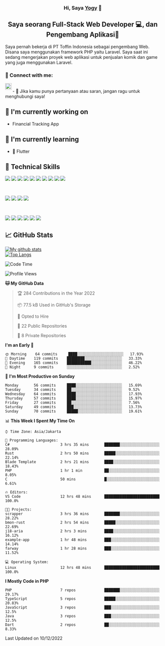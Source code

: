 <h3 align="center">
Hi, Saya <a href="#" target="_blank" rel="noreferrer">Yogy</a> 👋
</h3>

<h2 align="center">
Saya seorang Full-Stack Web Developer 💻, dan Pengembang Aplikasi📱
</h2>

Saya pernah bekerja di PT Toffin Indonesia sebagai pengembang Web. Disana saya menggunakan framework PHP yaitu Laravel. Saya saat ini sedang mengerjakan proyek web aplikasi untuk penjualan komik dan game yang juga menggunakan Laravel.

### 🤝 Connect with me:

<a href="https://www.linkedin.com/in/yogyphang/"><img align="left" src="https://raw.githubusercontent.com/yushi1007/yushi1007/main/images/linkedin.svg" alt="Nothing628 | LinkedIn" width="21px"/></a>
<!-- <a href="https://instagram.com/yushi.95"><img align="left" src="https://raw.githubusercontent.com/yushi1007/yushi1007/main/images/instagram.svg" alt="Nothing628 | Instagram" width="21px"/></a> -->
</br>
- 💬 Jika kamu punya pertanyaan atau saran, jangan ragu untuk menghubungi saya!

## 🔭 I'm currently working on

- Financial Tracking App

## 🌱 I'm currently learning

- 📱 Flutter

## 💼 Technical Skills

![](https://img.shields.io/badge/Code-Vue-informational?style=flat&logo=vue.js&color=4FC08D)
![](https://img.shields.io/badge/Code-React-informational?style=flat&logo=react&color=61DAFB)
![](https://img.shields.io/badge/Code-Redux-informational?style=flat&logo=Redux&color=764ABC)
![](https://img.shields.io/badge/Code-JavaScript-informational?style=flat&logo=JavaScript&color=F7DF1E)
![](https://img.shields.io/badge/Code-Typescript-informational?style=flat&logo=TypeScript&color=3178C6)
![](https://img.shields.io/badge/Code-HTML5-informational?style=flat&logo=HTML5&color=E34F26)
![](https://img.shields.io/badge/Code-PostgreSQL-informational?style=flat&logo=PostgreSQL&color=336791)
![](https://img.shields.io/badge/Code-SQLite-informational?style=flat&logo=SQLite&color=003B57)
![](https://img.shields.io/badge/Code-PHP-informational?style=flat&logo=php&color=777BB4)
![](https://img.shields.io/badge/Code-CSharp-informational?style=flat&logo=C%20Sharp&color=239120)

</br>

![](https://img.shields.io/badge/Style-Bootstrap-informational?style=flat&logo=Bootstrap&color=7952B3)
![](https://img.shields.io/badge/Style-CSS3-informational?style=flat&logo=CSS3&color=1572B6)
![](https://img.shields.io/badge/Style-styled--components-informational?style=flat&logo=styled-components&color=DB7093)
![](https://img.shields.io/badge/Style-Material--UI-informational?style=flat&logo=Material-UI&color=0081CB)


</br>

![](https://img.shields.io/badge/Tools-Figma-informational?style=flat&logo=Figma&color=F24E1E)
![](https://img.shields.io/badge/Tools-NPM-informational?style=flat&logo=NPM&color=CB3837)
![](https://img.shields.io/badge/Tools-Yarn-informational?style=flat&logo=Yarn&color=2C8EBB)
![](https://img.shields.io/badge/Tools-Postman-informational?style=flat&logo=Postman&color=FF6C37)
![](https://img.shields.io/badge/Tools-Git-informational?style=flat&logo=Git&color=F05032)
![](https://img.shields.io/badge/Tools-GitHub-informational?style=flat&logo=GitHub&color=181717)

## 📈 GitHub Stats 

[![My github stats](https://github-readme-stats.vercel.app/api?username=nothing628)](https://github.com/nothing628)
</br>
[![Top Langs](https://github-readme-stats.vercel.app/api/top-langs/?username=nothing628)](https://github.com/nothing628)
</br>

<!--START_SECTION:waka-->
![Code Time](http://img.shields.io/badge/Code%20Time-705%20hrs%2022%20mins-blue)

![Profile Views](http://img.shields.io/badge/Profile%20Views-0-blue)

**🐱 My GitHub Data** 

> 🏆 284 Contributions in the Year 2022
 > 
> 📦 77.5 kB Used in GitHub's Storage 
 > 
> 💼 Opted to Hire
 > 
> 📜 22 Public Repositories 
 > 
> 🔑 8 Private Repositories  
 > 
**I'm an Early 🐤** 

```text
🌞 Morning    64 commits     ████░░░░░░░░░░░░░░░░░░░░░   17.93% 
🌆 Daytime    119 commits    ████████░░░░░░░░░░░░░░░░░   33.33% 
🌃 Evening    165 commits    ███████████░░░░░░░░░░░░░░   46.22% 
🌙 Night      9 commits      ░░░░░░░░░░░░░░░░░░░░░░░░░   2.52%

```
📅 **I'm Most Productive on Sunday** 

```text
Monday       56 commits     ████░░░░░░░░░░░░░░░░░░░░░   15.69% 
Tuesday      34 commits     ██░░░░░░░░░░░░░░░░░░░░░░░   9.52% 
Wednesday    64 commits     ████░░░░░░░░░░░░░░░░░░░░░   17.93% 
Thursday     57 commits     ████░░░░░░░░░░░░░░░░░░░░░   15.97% 
Friday       27 commits     ██░░░░░░░░░░░░░░░░░░░░░░░   7.56% 
Saturday     49 commits     ███░░░░░░░░░░░░░░░░░░░░░░   13.73% 
Sunday       70 commits     █████░░░░░░░░░░░░░░░░░░░░   19.61%

```


📊 **This Week I Spent My Time On** 

```text
⌚︎ Time Zone: Asia/Jakarta

💬 Programming Languages: 
C#                       3 hrs 35 mins       ███████░░░░░░░░░░░░░░░░░░   28.09% 
Rust                     2 hrs 50 mins       █████░░░░░░░░░░░░░░░░░░░░   22.14% 
Blade Template           2 hrs 21 mins       ████░░░░░░░░░░░░░░░░░░░░░   18.43% 
PHP                      1 hr 1 min          ██░░░░░░░░░░░░░░░░░░░░░░░   8.05% 
C                        50 mins             █░░░░░░░░░░░░░░░░░░░░░░░░   6.61%

🔥 Editors: 
VS Code                  12 hrs 48 mins      █████████████████████████   100.0%

🐱‍💻 Projects: 
scrapper                 3 hrs 36 mins       ███████░░░░░░░░░░░░░░░░░░   28.22% 
bmon-rust                2 hrs 54 mins       █████░░░░░░░░░░░░░░░░░░░░   22.69% 
j18-aria                 2 hrs 3 mins        ████░░░░░░░░░░░░░░░░░░░░░   16.12% 
example-app              1 hr 48 mins        ███░░░░░░░░░░░░░░░░░░░░░░   14.14% 
farway                   1 hr 28 mins        ███░░░░░░░░░░░░░░░░░░░░░░   11.52%

💻 Operating System: 
Linux                    12 hrs 48 mins      █████████████████████████   100.0%

```

**I Mostly Code in PHP** 

```text
PHP                      7 repos             ███████░░░░░░░░░░░░░░░░░░   29.17% 
TypeScript               5 repos             █████░░░░░░░░░░░░░░░░░░░░   20.83% 
JavaScript               3 repos             ███░░░░░░░░░░░░░░░░░░░░░░   12.5% 
Java                     3 repos             ███░░░░░░░░░░░░░░░░░░░░░░   12.5% 
Dart                     2 repos             ██░░░░░░░░░░░░░░░░░░░░░░░   8.33%

```



 Last Updated on 10/12/2022
<!--END_SECTION:waka-->

<!--
Saya 
I love the entire process of developing creative websites. I love the challenge of finding caches and spending time to meet new people. Learning how people hide things and where people are likely to look.

**nothing628/nothing628** is a ✨ _special_ ✨ repository because its `README.md` (this file) appears on your GitHub profile.

Here are some ideas to get you started:

- 🔭 I’m currently working on ...
- 🌱 I’m currently learning ...
- 👯 I’m looking to collaborate on ...
- 🤔 I’m looking for help with ...
- 💬 Ask me about ...
- 📫 How to reach me: ...
- 😄 Pronouns: ...
- ⚡ Fun fact: ...
-->
